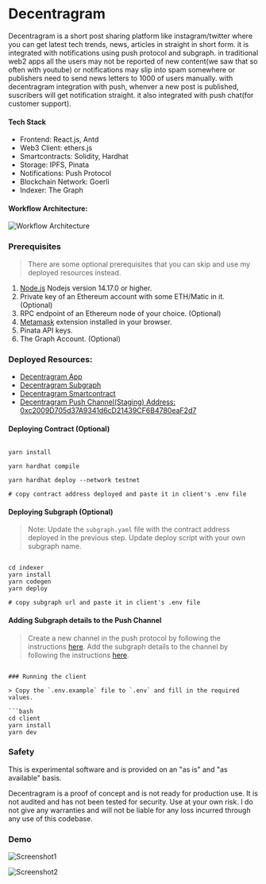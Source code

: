 # Decentragram

Decentragram is a short post sharing platform like instagram/twitter where you can get latest tech trends, news, articles in straight in short form. it is integrated with notifications using push protocol and subgraph. in traditional web2 apps all the users may not be reported of new content(we saw that so often with youtube) or notifications may slip into spam somewhere or publishers need to send news letters to 1000 of users manually. with decentragram integration with push, whenver a new post is published, suscribers will get notification straight. it also integrated with push chat(for customer support).

#### Tech Stack

- Frontend: React.js, Antd
- Web3 Client: ethers.js
- Smartcontracts: Solidity, Hardhat
- Storage: IPFS, Pinata
- Notifications: Push Protocol
- Blockchain Network: Goerli
- Indexer: The Graph

#### Workflow Architecture:

![Workflow Architecture](https://user-images.githubusercontent.com/29351207/215774230-f9ee0451-6b47-4889-aeac-a44eaf6e7403.png)

### Prerequisites

> There are some optional prerequisites that you can skip and use my deployed resources instead.

1. [Node.js](https://nodejs.org/en/download/) Nodejs version 14.17.0 or higher.
2. Private key of an Ethereum account with some ETH/Matic in it. (Optional)
3. RPC endpoint of an Ethereum node of your choice. (Optional)
4. [Metamask](https://metamask.io/) extension installed in your browser.
5. Pinata API keys.
6. The Graph Account. (Optional)

### Deployed Resources:

- [Decentragram App](https://decentragram-sage.vercel.app/)
- [Decentragram Subgraph](https://thegraph.com/hosted-service/subgraph/salmandabbakuti/decentragram)
- [Decentragram Smartcontract](https://goerli.etherscan.io/address/0x3401aE59dA159928F504DEC7F12745Da078D9890#code)
- [Decentragram Push Channel(Staging) Address: 0xc2009D705d37A9341d6cD21439CF6B4780eaF2d7](https://staging.push.org/#/channels)

#### Deploying Contract (Optional)

```

yarn install

yarn hardhat compile

yarn hardhat deploy --network testnet

# copy contract address deployed and paste it in client's .env file

```

#### Deploying Subgraph (Optional)

> Note: Update the `subgraph.yaml` file with the contract address deployed in the previous step. Update deploy script with your own subgraph name.

```

cd indexer
yarn install
yarn codegen
yarn deploy

# copy subgraph url and paste it in client's .env file

```

#### Adding Subgraph details to the Push Channel

> Create a new channel in the push protocol by following the instructions [here](https://docs.push.org/developers/developer-guides/create-your-notif-channel). Add the subgraph details to the channel by following the instructions [here](https://docs.push.org/developers/developer-guides/sending-notifications/using-subgraph-gasless).

````

### Running the client

> Copy the `.env.example` file to `.env` and fill in the required values.

```bash
cd client
yarn install
yarn dev
````

### Safety

This is experimental software and is provided on an "as is" and "as available" basis.

Decentragram is a proof of concept and is not ready for production use. It is not audited and has not been tested for security. Use at your own risk.
I do not give any warranties and will not be liable for any loss incurred through any use of this codebase.

### Demo

![Screenshot1](https://user-images.githubusercontent.com/29351207/215773493-08e62287-5211-4bef-9318-dc41fa34d55c.png)

![Screenshot2](https://user-images.githubusercontent.com/29351207/215773287-325e9121-c2f8-4ef0-9148-bc10c62bfa6f.png)
